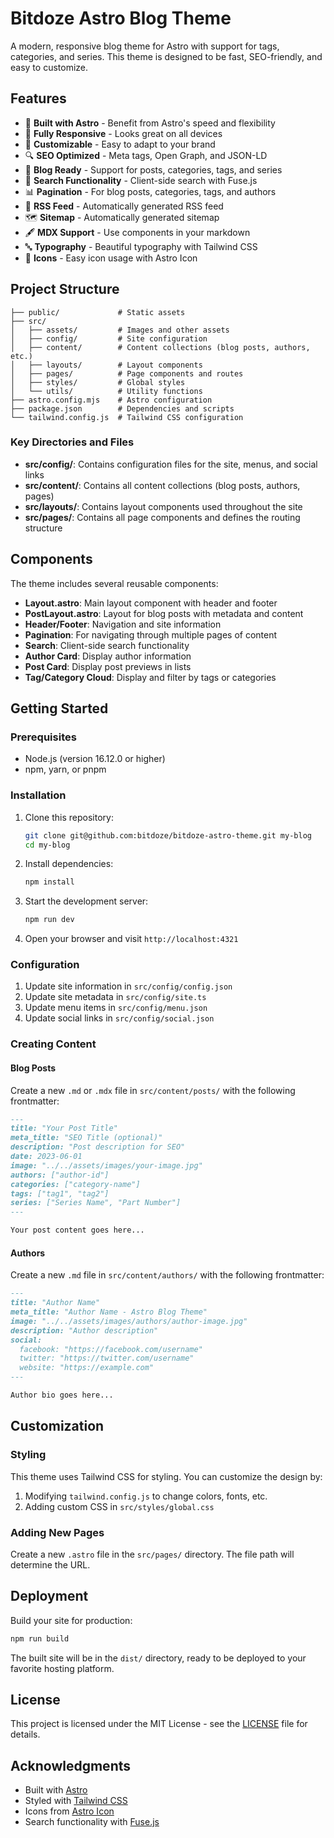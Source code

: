 # Bitdoze Astro Blog Theme

A modern, responsive blog theme for Astro with support for tags, categories, and series. This theme is designed to be fast, SEO-friendly, and easy to customize.

## Features

- 🚀 **Built with Astro** - Benefit from Astro's speed and flexibility
- 📱 **Fully Responsive** - Looks great on all devices
- 🎨 **Customizable** - Easy to adapt to your brand
- 🔍 **SEO Optimized** - Meta tags, Open Graph, and JSON-LD
- 📝 **Blog Ready** - Support for posts, categories, tags, and series
- 🔎 **Search Functionality** - Client-side search with Fuse.js
- 📊 **Pagination** - For blog posts, categories, tags, and authors
- 📰 **RSS Feed** - Automatically generated RSS feed
- 🗺️ **Sitemap** - Automatically generated sitemap
- 🖋️ **MDX Support** - Use components in your markdown
- 🔤 **Typography** - Beautiful typography with Tailwind CSS
- 🌙 **Icons** - Easy icon usage with Astro Icon

## Project Structure

```
├── public/             # Static assets
├── src/
│   ├── assets/         # Images and other assets
│   ├── config/         # Site configuration
│   ├── content/        # Content collections (blog posts, authors, etc.)
│   ├── layouts/        # Layout components
│   ├── pages/          # Page components and routes
│   ├── styles/         # Global styles
│   └── utils/          # Utility functions
├── astro.config.mjs    # Astro configuration
├── package.json        # Dependencies and scripts
└── tailwind.config.js  # Tailwind CSS configuration
```

### Key Directories and Files

- **src/config/**: Contains configuration files for the site, menus, and social links
- **src/content/**: Contains all content collections (blog posts, authors, pages)
- **src/layouts/**: Contains layout components used throughout the site
- **src/pages/**: Contains all page components and defines the routing structure

## Components

The theme includes several reusable components:

- **Layout.astro**: Main layout component with header and footer
- **PostLayout.astro**: Layout for blog posts with metadata and content
- **Header/Footer**: Navigation and site information
- **Pagination**: For navigating through multiple pages of content
- **Search**: Client-side search functionality
- **Author Card**: Display author information
- **Post Card**: Display post previews in lists
- **Tag/Category Cloud**: Display and filter by tags or categories

## Getting Started

### Prerequisites

- Node.js (version 16.12.0 or higher)
- npm, yarn, or pnpm

### Installation

1. Clone this repository:
   ```bash
   git clone git@github.com:bitdoze/bitdoze-astro-theme.git my-blog
   cd my-blog
   ```

2. Install dependencies:
   ```bash
   npm install
   ```

3. Start the development server:
   ```bash
   npm run dev
   ```

4. Open your browser and visit `http://localhost:4321`

### Configuration

1. Update site information in `src/config/config.json`
2. Update site metadata in `src/config/site.ts`
3. Update menu items in `src/config/menu.json`
4. Update social links in `src/config/social.json`

### Creating Content

#### Blog Posts

Create a new `.md` or `.mdx` file in `src/content/posts/` with the following frontmatter:

```md
---
title: "Your Post Title"
meta_title: "SEO Title (optional)"
description: "Post description for SEO"
date: 2023-06-01
image: "../../assets/images/your-image.jpg"
authors: ["author-id"]
categories: ["category-name"]
tags: ["tag1", "tag2"]
series: ["Series Name", "Part Number"]
---

Your post content goes here...
```

#### Authors

Create a new `.md` file in `src/content/authors/` with the following frontmatter:

```md
---
title: "Author Name"
meta_title: "Author Name - Astro Blog Theme"
image: "../../assets/images/authors/author-image.jpg"
description: "Author description"
social:
  facebook: "https://facebook.com/username"
  twitter: "https://twitter.com/username"
  website: "https://example.com"
---

Author bio goes here...
```

## Customization

### Styling

This theme uses Tailwind CSS for styling. You can customize the design by:

1. Modifying `tailwind.config.js` to change colors, fonts, etc.
2. Adding custom CSS in `src/styles/global.css`

### Adding New Pages

Create a new `.astro` file in the `src/pages/` directory. The file path will determine the URL.

## Deployment

Build your site for production:

```bash
npm run build
```

The built site will be in the `dist/` directory, ready to be deployed to your favorite hosting platform.

## License

This project is licensed under the MIT License - see the [LICENSE](LICENSE) file for details.

## Acknowledgments

- Built with [Astro](https://astro.build)
- Styled with [Tailwind CSS](https://tailwindcss.com)
- Icons from [Astro Icon](https://github.com/natemoo-re/astro-icon)
- Search functionality with [Fuse.js](https://fusejs.io)